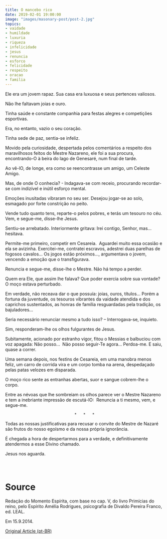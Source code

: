 ```yaml
---
title: O mancebo rico
date: 2019-02-01 19:00:00
image: "images/masonary-post/post-2.jpg"
topics: 
- vaidade
- humildade
- luxuria
- riqueza
- infelicidade
- jesus
- renuncia
- esforco
- felicidade
- respeito
- oracao
- familia
---
```


Ele era um jovem rapaz. Sua casa era luxuosa e seus pertences valiosos.

Não lhe faltavam joias e ouro.

Tinha saúde e constante companhia para festas alegres e competições esportivas.

Era, no entanto, vazio o seu coração.

Tinha sede de paz, sentia-se infeliz.

Movido pela curiosidade, despertada pelos comentários a respeito dos
maravilhosos feitos do Mestre Nazareno, ele foi a sua procura, encontrando-O à
beira do lago de Genesaré, num final de tarde.

Ao vê-lO, de longe, era como se reencontrasse um amigo, um Celeste Amigo.

Mas, de onde O conhecia? - Indagava-se com receio, procurando recordar-se com
indizível e inútil esforço mental.

Emoções inusitadas vibraram no seu ser. Desejou jogar-se ao solo, esmagado por
forte constrição no peito.

Vende tudo quanto tens, reparte-o pelos pobres, e terás um tesouro no céu. Vem,
e segue-me, disse-lhe Jesus.

Sentiu-se arrebatado. Interiormente gritava: Irei contigo, Senhor, mas... 
hesitava.

Permite-me primeiro, competir em Cesareia.  Aguardei muito essa ocasião e ela
se avizinha. Exercitei-me, contratei escravos, adestrei duas parelhas de
fogosos cavalos... Os jogos estão próximos..., argumentava o jovem, vencendo a
emoção que o transfigurava.

Renuncia e segue-me, disse-lhe o Mestre. Não há tempo a perder.

Quem era Ele, que assim lhe falava? Que poder exercia sobre sua vontade? O moço
estava perturbado.

Em verdade, não receava dar o que possuía: joias, ouros, títulos... Porém a
fortuna da juventude, os tesouros vibrantes da vaidade atendida e dos caprichos
sustentados, as honras de família resguardadas pela tradição, os bajuladores...

Seria necessário renunciar mesmo a tudo isso? – Interrogava-se, inquieto.

Sim, responderam-lhe os olhos fulgurantes de Jesus.

Subitamente, acionado por estranho vigor, fitou o Messias e balbuciou com voz
apagada: Não posso...  Não posso seguir-Te agora... Perdoa-me. E saiu, quase a
correr.

Uma semana depois, nos festins de Cesareia, em uma manobra menos feliz, um
carro de corrida vira e um corpo tomba na arena, despedaçado pelas patas
velozes em disparada.

O moço rico sente as entranhas abertas, suor e sangue cobrem-lhe o corpo.

Entre as névoas que lhe sombreiam os olhos parece ver o Mestre Nazareno e tem a
inebriante impressão de escutá-lO:  Renuncia a ti mesmo, vem, e segue-me.

                                   *   *   *

Todas as nossas justificativas para recusar o convite do Mestre de Nazaré são
frutos do nosso egoísmo e da nossa própria ignorância.

É chegada a hora de despertarmos para a verdade, e definitivamente atendermos a
esse Divino chamado.

Jesus nos aguarda.

                                                                               

# Source
Redação do Momento Espírita, com base no cap. V,
do livro Primícias do reino, pelo Espírito Amélia Rodrigues,
psicografia de Divaldo Pereira Franco, ed. LEAL.

Em 15.9.2014.

[Original Article (pt-BR)](http://momento.com.br/pt/ler_texto.php?id=4274)
